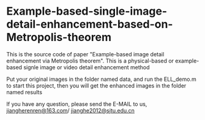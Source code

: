 # Example-based-single-image-detail-enhancement-based-on-Metropolis-theorem
This is the source code of paper "Example-based image detail enhancement via Metropolis theorem". This is a physical-based or example-based signle image or video detail enhancement method

Put your original images in the folder named data, and run the ELL_demo.m to start this project, then you will get the enhanced images in the folder named results

If you have any question, please send the E-MAIL to us, jiangherenren@163.com/ jianghe2012@sjtu.edu.cn
